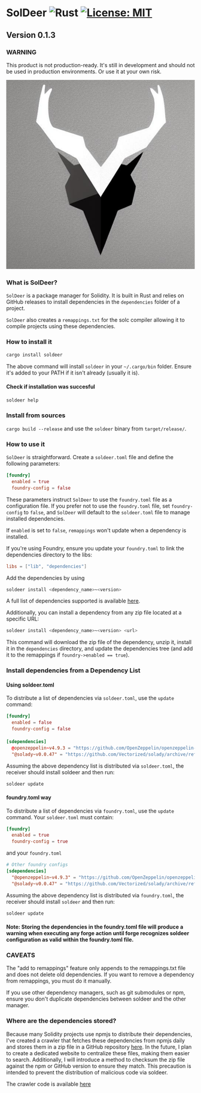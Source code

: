 # SolDeer ![Rust][rust-badge] [![License: MIT][license-badge]][license]

## Version 0.1.3

### WARNING

This product is not production-ready. It's still in development and should not be used in production environments. Or use it at your own risk.

[rust-badge]: https://img.shields.io/badge/Built%20with%20-Rust-e43716.svg
[license]: https://opensource.org/licenses/MIT
[license-badge]: https://img.shields.io/badge/License-MIT-blue.svg

<p align="center">
  <img src="./soldeer.jpeg" />
</p>

### What is SolDeer?

`SolDeer` is a package manager for Solidity. It is built in Rust and relies on GitHub releases to install dependencies in the `dependencies` folder of a project.

`SolDeer` also creates a `remappings.txt` for the solc compiler allowing it to compile projects using these dependencies.

### How to install it

```bash
cargo install soldeer
```

The above command will install `soldeer` in your `~/.cargo/bin` folder. Ensure it's added to your PATH if it isn't already (usually it is).

#### Check if installation was succesful

```bash
soldeer help
```

### Install from sources

`cargo build --release` and use the `soldeer` binary from `target/release/`.

### How to use it

`SolDeer` is straightforward. Create a `soldeer.toml` file and define the following parameters:

```toml
[foundry]
  enabled = true
  foundry-config = false
```

These parameters instruct `SolDeer` to use the `foundry.toml` file as a configuration file. If you prefer not to use the `foundry.toml` file, set `foundry-config` to `false`, and `SolDeer` will default to the `soldeer.toml` file to manage installed dependencies.

If `enabled` is set to `false`, `remappings` won't update when a dependency is installed.

If you're using Foundry, ensure you update your `foundry.toml` to link the dependencies directory to the libs:

```toml
libs = ["lib", "dependencies"]
```

Add the dependencies by using

```bash
soldeer install <dependency_name>~<version>
```

A full list of dependencies supported is available [here](./all_dependencies.toml).

Additionally, you can install a dependency from any zip file located at a specific URL:

```bash
soldeer install <dependency_name>~<version> <url>
```

This command will download the zip file of the dependency, unzip it, install it in the `dependencies` directory, and update the dependencies tree (and add it to the remappings if `foundry->enabled == true`).

### Install dependencies from a Dependency List

#### Using soldeer.toml

To distribute a list of dependencies via `soldeer.toml`, use the `update` command:

```toml
[foundry]
  enabled = false
  foundry-config = false

[sdependencies]
  @openzeppelin~v4.9.3 = "https://github.com/OpenZeppelin/openzeppelin-contracts/archive/refs/tags/v4.9.3.zip"
  "@solady~v0.0.47" = "https://github.com/Vectorized/solady/archive/refs/tags/v0.0.47.zip"
```

Assuming the above dependency list is distributed via `soldeer.toml`, the receiver should install soldeer and then run:

```bash
soldeer update
```

#### foundry.toml way

To distribute a list of dependencies via `foundry.toml`, use the `update` command. Your `soldeer.toml` must contain:

```toml
[foundry]
  enabled = true
  foundry-config = true
```

and your `foundry.toml`

```toml
# Other foundry configs
[sdependencies]
  "@openzeppelin~v4.9.3" = "https://github.com/OpenZeppelin/openzeppelin-contracts/archive/refs/tags/v4.9.3.zip"
  "@solady~v0.0.47" = "https://github.com/Vectorized/solady/archive/refs/tags/v0.0.47.zip"
```

Assuming the above dependency list is distributed via `foundry.toml`, the receiver should install `soldeer` and then run:

```bash
soldeer update
```

#### Note: Storing the dependencies in the foundry.toml file will produce a warning when executing any forge action until forge recognizes soldeer configuration as valid within the foundry.toml file.

### CAVEATS

The "add to remappings" feature only appends to the remappings.txt file and does not delete old dependencies. If you want to remove a dependency from remappings, you must do it manually.

If you use other dependency managers, such as git submodules or npm, ensure you don't duplicate dependencies between soldeer and the other manager.

### Where are the dependencies stored?

Because many Solidity projects use npmjs to distribute their dependencies, I've created a crawler that fetches these dependencies from npmjs daily and stores them in a zip file in a GitHub repository [here](https://github.com/mario-eth/soldeer-versions/tree/main/all_versions). In the future, I plan to create a dedicated website to centralize these files, making them easier to search. Additionally, I will introduce a method to checksum the zip file against the npm or GitHub version to ensure they match. This precaution is intended to prevent the distribution of malicious code via soldeer.

The crawler code is available [here](./crawler/)